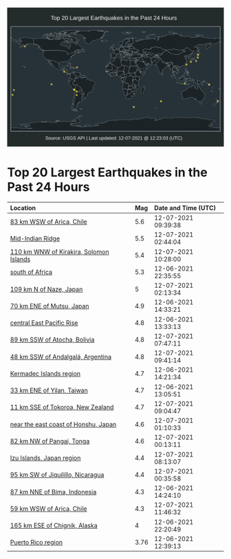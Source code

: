 ![Map](./map.png)

# Top 20 Largest Earthquakes in the Past 24 Hours

| Location | Mag | Date and Time (UTC) |
|:---|:---|:---|
| [83 km WSW of Arica, Chile](https://earthquake.usgs.gov/earthquakes/eventpage/us6000g9zp) | 5.6 | 12-07-2021 09:39:38 |
| [Mid-Indian Ridge](https://earthquake.usgs.gov/earthquakes/eventpage/us6000g9y1) | 5.5 | 12-07-2021 02:44:04 |
| [110 km WNW of Kirakira, Solomon Islands](https://earthquake.usgs.gov/earthquakes/eventpage/us6000ga0c) | 5.4 | 12-07-2021 10:28:00 |
| [south of Africa](https://earthquake.usgs.gov/earthquakes/eventpage/us6000g9t5) | 5.3 | 12-06-2021 22:35:55 |
| [109 km N of Naze, Japan](https://earthquake.usgs.gov/earthquakes/eventpage/us6000g9xr) | 5 | 12-07-2021 02:13:34 |
| [70 km ENE of Mutsu, Japan](https://earthquake.usgs.gov/earthquakes/eventpage/us6000g9h4) | 4.9 | 12-06-2021 14:33:21 |
| [central East Pacific Rise](https://earthquake.usgs.gov/earthquakes/eventpage/us6000g9gt) | 4.8 | 12-06-2021 13:33:13 |
| [89 km SSW of Atocha, Bolivia](https://earthquake.usgs.gov/earthquakes/eventpage/us6000g9z5) | 4.8 | 12-07-2021 07:47:11 |
| [48 km SSW of Andalgalá, Argentina](https://earthquake.usgs.gov/earthquakes/eventpage/us6000ga05) | 4.8 | 12-07-2021 09:41:14 |
| [Kermadec Islands region](https://earthquake.usgs.gov/earthquakes/eventpage/us6000g9h0) | 4.7 | 12-06-2021 14:21:34 |
| [33 km ENE of Yilan, Taiwan](https://earthquake.usgs.gov/earthquakes/eventpage/us6000g9gg) | 4.7 | 12-06-2021 13:05:51 |
| [11 km SSE of Tokoroa, New Zealand](https://earthquake.usgs.gov/earthquakes/eventpage/us6000g9zm) | 4.7 | 12-07-2021 09:04:47 |
| [near the east coast of Honshu, Japan](https://earthquake.usgs.gov/earthquakes/eventpage/us6000g9wy) | 4.6 | 12-07-2021 01:10:33 |
| [82 km NW of Pangai, Tonga](https://earthquake.usgs.gov/earthquakes/eventpage/us6000g9w4) | 4.6 | 12-07-2021 00:13:11 |
| [Izu Islands, Japan region](https://earthquake.usgs.gov/earthquakes/eventpage/us6000g9zc) | 4.4 | 12-07-2021 08:13:07 |
| [95 km SW of Jiquilillo, Nicaragua](https://earthquake.usgs.gov/earthquakes/eventpage/us6000g9we) | 4.4 | 12-07-2021 00:35:58 |
| [87 km NNE of Bima, Indonesia](https://earthquake.usgs.gov/earthquakes/eventpage/us6000g9h1) | 4.3 | 12-06-2021 14:24:10 |
| [59 km WSW of Arica, Chile](https://earthquake.usgs.gov/earthquakes/eventpage/us6000ga1x) | 4.3 | 12-07-2021 11:46:32 |
| [165 km ESE of Chignik, Alaska](https://earthquake.usgs.gov/earthquakes/eventpage/ak021fmnxxcp) | 4 | 12-06-2021 22:20:49 |
| [Puerto Rico region](https://earthquake.usgs.gov/earthquakes/eventpage/pr2021340002) | 3.76 | 12-06-2021 12:39:13 |
